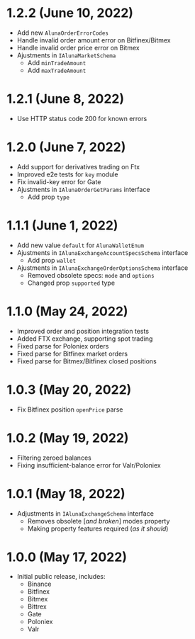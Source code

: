 # 1.2.2 (June 10, 2022)

 - Add new `AlunaOrderErrorCodes`
 - Handle invalid order amount error on Bitfinex/Bitmex
 - Handle invalid order price error on Bitmex
 - Ajustments in `IAlunaMarketSchema`
   - Add `minTradeAmount`
   - Add `maxTradeAmount`

# 1.2.1 (June 8, 2022)

 - Use HTTP status code 200 for known errors

# 1.2.0 (June 7, 2022)

 - Add support for derivatives trading on Ftx
 - Improved e2e tests for `key` module
 - Fix invalid-key error for Gate
 - Ajustments in `IAlunaOrderGetParams` interface
   - Add prop `type`

# 1.1.1 (June 1, 2022)

 - Add new value `default` for `AlunaWalletEnum` 
 - Ajustments in `IAlunaExchangeAccountSpecsSchema` interface
   - Add prop `wallet`
 - Ajustments in `IAlunaExchangeOrderOptionsSchema` interface
   - Removed obsolete specs: `mode` and `options`
   - Changed prop `supported` type

# 1.1.0 (May 24, 2022)

 - Improved order and position integration tests
 - Added FTX exchange, supporting spot trading
 - Fixed parse for Poloniex orders
 - Fixed parse for Bitfinex market orders
 - Fixed parse for Bitmex/Bitfinex closed positions

# 1.0.3 (May 20, 2022)

 - Fix Bitfinex position `openPrice` parse

# 1.0.2 (May 19, 2022)

 - Filtering zeroed balances
 - Fixing insufficient-balance error for Valr/Poloniex

# 1.0.1 (May 18, 2022)

 - Adjustments in `IAlunaExchangeSchema` interface
   - Removes obsolete [*and broken*] modes property
   - Making property features required (*as it should*)

# 1.0.0 (May 17, 2022)

 - Initial public release, includes:
   - Binance
   - Bitfinex
   - Bitmex
   - Bittrex
   - Gate
   - Poloniex
   - Valr
